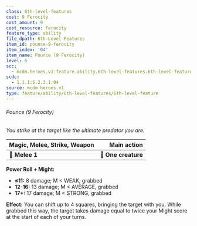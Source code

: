 ```yaml
---
class: 6th-level-features
cost: 9 Ferocity
cost_amount: 9
cost_resource: Ferocity
feature_type: ability
file_dpath: 6th-Level Features
item_id: pounce-9-ferocity
item_index: '04'
item_name: Pounce (9 Ferocity)
level: 6
scc:
  - mcdm.heroes.v1:feature.ability.6th-level-features.6th-level-feature:pounce-9-ferocity
scdc:
  - 1.1.1:5.2.3.1:04
source: mcdm.heroes.v1
type: feature/ability/6th-level-features/6th-level-feature
---
```


###### Pounce (9 Ferocity)

*You strike at the target like the ultimate predator you are.*

| **Magic, Melee, Strike, Weapon** |     **Main action** |
| -------------------------------- | ------------------: |
| **📏 Melee 1**                   | **🎯 One creature** |

**Power Roll + Might:**

- **≤11:** 8 damage; M < WEAK, grabbed
- **12-16:** 13 damage; M < AVERAGE, grabbed
- **17+:** 17 damage; M < STRONG, grabbed

**Effect:** You can shift up to 4 squares, bringing the target with you. While grabbed this way, the target takes damage equal to twice your Might score at the start of each of your turns.
